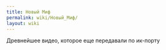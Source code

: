 ```yaml
---
title: Новый Миф
permalink: wiki/Новый_Миф/
layout: wiki
---
```


Древнейшее видео, которое еще передавали по ик-порту
